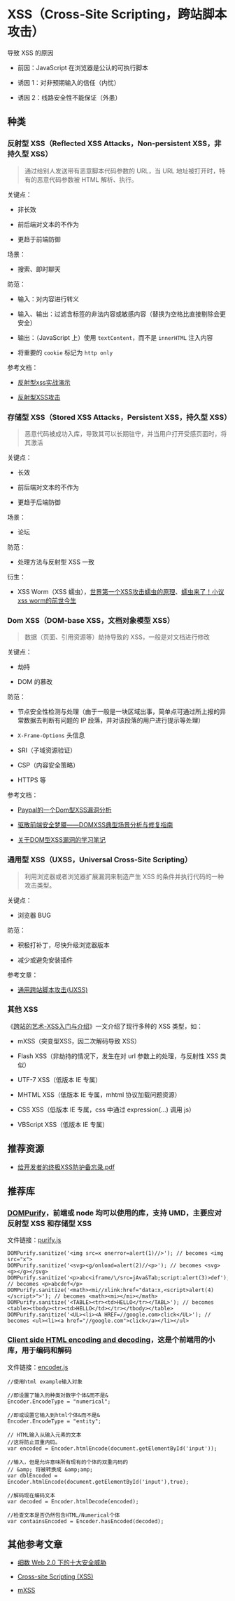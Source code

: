 # XSS（Cross-Site Scripting，跨站脚本攻击）

导致 XSS 的原因

* 前因：JavaScript 在浏览器是公认的可执行脚本

* 诱因 1：对非预期输入的信任（内忧）

* 诱因 2：线路安全性不能保证（外患）

## 种类

### 反射型 XSS（Reflected XSS Attacks，Non-persistent XSS，非持久型 XSS）

> 通过给别人发送带有恶意脚本代码参数的 URL，当 URL 地址被打开时，特有的恶意代码参数被 HTML 解析、执行。

关键点：

* 非长效

* 前后端对文本的不作为

* 更趋于前端防御

场景：

* 搜索、即时聊天

防范：

* 输入：对内容进行转义

* 输入、输出：过滤含标签的非法内容或敏感内容（替换为空格比直接剔除会更安全）

* 输出：（JavaScript 上）使用 `textContent`，而不是 `innerHTML` 注入内容

* 将重要的 `cookie` 标记为 `http only`

参考文档：

* [反射型xss实战演示](http://netsecurity.51cto.com/art/201311/417201.htm)

* [反射型XSS攻击](http://blog.163.com/biaoxiaoqun@126/blog/static/376791602014718103941487/)

### 存储型 XSS（Stored XSS Attacks，Persistent XSS，持久型 XSS）

> 恶意代码被成功入库，导致其可以长期驻守，并当用户打开受感页面时，将其激活

关键点：

* 长效

* 前后端对文本的不作为

* 更趋于后端防御

场景：

* 论坛

防范：

* 处理方法与反射型 XSS 一致

衍生：

* XSS Worm（XSS 蠕虫），[世界第一个XSS攻击蠕虫的原理](http://netsecurity.51cto.com/art/201312/421917.htm)、[蠕虫来了！小议xss worm的前世今生](http://netsecurity.51cto.com/art/201305/395107.htm)

### Dom XSS（DOM-base XSS，文档对象模型 XSS）

> 数据（页面、引用资源等）劫持导致的 XSS，一般是对文档进行修改

关键点：

* 劫持

* DOM 的慕改

防范：

* 节点安全性检测与处理（由于一般是一块区域出事，简单点可通过所上报的异常数据去判断有问题的 IP 段落，并对该段落的用户进行提示等处理）

* `X-Frame-Options` 头信息

* SRI（子域资源验证）

* CSP（内容安全策略）

* HTTPS 等

参考文档：

* [Paypal的一个Dom型XSS漏洞分析](http://www.freebuf.com/articles/web/29177.html)

* [驱散前端安全梦魇——DOMXSS典型场景分析与修复指南](https://security.tencent.com/index.php/blog/msg/107)

* [关于DOM型XSS漏洞的学习笔记](http://blog.csdn.net/ski_12/article/details/60468362)

### 通用型 XSS（UXSS，Universal Cross-Site Scripting）

> 利用浏览器或者浏览器扩展漏洞来制造产生 XSS 的条件并执行代码的一种攻击类型。

关键点：

* 浏览器 BUG

防范：

* 积极打补丁，尽快升级浏览器版本

* 减少或避免安装插件

参考文章：

* [通用跨站脚本攻击(UXSS)](http://www.91ri.org/10665.html)

### 其他 XSS

《[跨站的艺术-XSS入门与介绍](http://www.fooying.com/the-art-of-xss-1-introduction/)》一文介绍了现行多种的 XSS 类型，如：

* mXSS（突变型XSS，因二次解码导致 XSS）

* Flash XSS（非劫持的情况下，发生在对 url 参数上的处理，与反射性 XSS 类似）

* UTF-7 XSS（低版本 IE 专属）

* MHTML XSS（低版本 IE 专属，mhtml 协议加载问题资源）

* CSS XSS（低版本 IE 专属，css 中通过 expression(...) 调用 js）

* VBScript XSS（低版本 IE 专属）

## 推荐资源

* [给开发者的终极XSS防护备忘录.pdf](http://blog.knownsec.com/wp-content/uploads/2014/07/%E7%BB%99%E5%BC%80%E5%8F%91%E8%80%85%E7%9A%84%E7%BB%88%E6%9E%81XSS%E9%98%B2%E6%8A%A4%E5%A4%87%E5%BF%98%E5%BD%95.pdf)

## 推荐库

### [DOMPurify](https://github.com/cure53/DOMPurify)，前端或 node 均可以使用的库，支持 UMD，主要应对反射型 XSS 和存储型 XSS

文件链接：[purify.js](https://raw.githubusercontent.com/cure53/DOMPurify/master/dist/purify.js)

```
DOMPurify.sanitize('<img src=x onerror=alert(1)//>'); // becomes <img src="x">
DOMPurify.sanitize('<svg><g/onload=alert(2)//<p>'); // becomes <svg><g></g></svg>
DOMPurify.sanitize('<p>abc<iframe/\/src=jAva&Tab;script:alert(3)>def'); // becomes <p>abcdef</p>
DOMPurify.sanitize('<math><mi//xlink:href="data:x,<script>alert(4)</script>">'); // becomes <math><mi></mi></math>
DOMPurify.sanitize('<TABLE><tr><td>HELLO</tr></TABL>'); // becomes <table><tbody><tr><td>HELLO</td></tr></tbody></table>
DOMPurify.sanitize('<UL><li><A HREF=//google.com>click</UL>'); // becomes <ul><li><a href="//google.com">click</a></li></ul>
```

### [Client side HTML encoding and decoding](https://www.strictly-software.com/htmlencode)，这是个前端用的小库，用于编码和解码

文件链接：[encoder.js](https://www.strictly-software.com/scripts/downloads/encoder.js)

```
//使用html example输入对象

//即设置了输入的种类对数字个体&而不是&
Encoder.EncodeType = "numerical";

//即或设置它输入到html个体&而不是&
Encoder.EncodeType = "entity";

// HTML输入从输入元素的文本
//这将防止双重内码。
var encoded = Encoder.htmlEncode(document.getElementById('input'));

//输入，但是允许意味所有现有的个体的双重内码的
// &amp; 将被转换成 &amp;amp;
var dblEncoded = Encoder.htmlEncode(document.getElementById('input'),true);

//解码现在编码文本
var decoded = Encoder.htmlDecode(encoded);

//检查文本是否仍然包含HTML/Numerical个体
var containsEncoded = Encoder.hasEncoded(decoded);
```

## 其他参考文章

* [细数 Web 2.0 下的十大安全威胁](http://blog.csdn.net/techweb/article/details/1936240)

* [Cross-site Scripting (XSS)](https://www.owasp.org/index.php/XSS)

* [mXSS](http://www.thespanner.co.uk/2014/05/06/mxss/)
